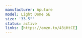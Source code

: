 ```yaml
---
manufacturer: Aputure
model: Light Dome SE
size: '33.5"'
status: active
links: [https://amzn.to/43iHtCE]
---
```

